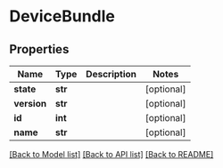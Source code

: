 # DeviceBundle

## Properties
Name | Type | Description | Notes
------------ | ------------- | ------------- | -------------
**state** | **str** |  | [optional] 
**version** | **str** |  | [optional] 
**id** | **int** |  | [optional] 
**name** | **str** |  | [optional] 

[[Back to Model list]](../README.md#documentation-for-models) [[Back to API list]](../README.md#documentation-for-api-endpoints) [[Back to README]](../README.md)


